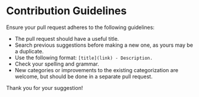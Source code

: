 # Contribution Guidelines

Ensure your pull request adheres to the following guidelines:

- The pull request should have a useful title.
- Search previous suggestions before making a new one, as yours may be a duplicate.
- Use the following format: `[title](link) - Description.`
- Check your spelling and grammar.
- New categories or improvements to the existing categorization are welcome, but should be done in a separate pull request.

Thank you for your suggestion!
